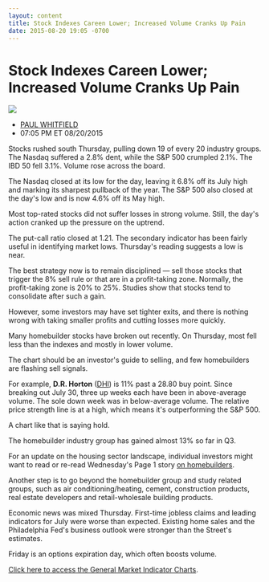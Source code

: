```yaml
---
layout: content
title: Stock Indexes Careen Lower; Increased Volume Cranks Up Pain
date: 2015-08-20 19:05 -0700
---
```



Stock Indexes Careen Lower; Increased Volume Cranks Up Pain
============================================================


![](https://www.investors.com/wp-content/uploads/ibd-migrated-images/MPv_150821_635756819645909126.png)

* [PAUL WHITFIELD](https://www.investors.com/author/whitfieldp/ "Posts by PAUL WHITFIELD")
* 07:05 PM ET 08/20/2015




  

Stocks rushed south Thursday, pulling down 19 of every 20 industry groups. The Nasdaq suffered a 2.8% dent, while the S&P 500 crumpled 2.1%. The IBD 50 fell 3.1%. Volume rose across the board.

  

The Nasdaq closed at its low for the day, leaving it 6.8% off its July high and marking its sharpest pullback of the year. The S&P 500 also closed at the day's low and is now 4.6% off its May high.

  

Most top-rated stocks did not suffer losses in strong volume. Still, the day's action cranked up the pressure on the uptrend.

  

The put-call ratio closed at 1.21. The secondary indicator has been fairly useful in identifying market lows. Thursday's reading suggests a low is near.

  

The best strategy now is to remain disciplined — sell those stocks that trigger the 8% sell rule or that are in a profit-taking zone. Normally, the profit-taking zone is 20% to 25%. Studies show that stocks tend to consolidate after such a gain.

  

However, some investors may have set tighter exits, and there is nothing wrong with taking smaller profits and cutting losses more quickly.

  

Many homebuilder stocks have broken out recently. On Thursday, most fell less than the indexes and mostly in lower volume.

  

The chart should be an investor's guide to selling, and few homebuilders are flashing sell signals.

  

For example, **D.R. Horton** ([DHI](https://research.investors.com/quote.aspx?symbol=DHI)) is 11% past a 28.80 buy point. Since breaking out July 30, three up weeks each have been in above-average volume. The sole down week was in below-average volume. The relative price strength line is at a high, which means it's outperforming the S&P 500.

  

A chart like that is saying hold.

  

The homebuilder industry group has gained almost 13% so far in Q3.

  

For an update on the housing sector landscape, individual investors might want to read or re-read Wednesday's Page 1 story [on homebuilders](http://news.investors.com/economy/081815-767108-homebuilders-lead-housing-recovery-as-demand-outpaces-supply.htm).

  

Another step is to go beyond the homebuilder group and study related groups, such as air conditioning/heating, cement, construction products, real estate developers and retail-wholesale building products.

  

Economic news was mixed Thursday. First-time jobless claims and leading indicators for July were worse than expected. Existing home sales and the Philadelphia Fed's business outlook were stronger than the Street's estimates.

  

Friday is an options expiration day, which often boosts volume.

  

[Click here to access the General Market Indicator Charts](https://www.investors.com/pdf/GMI_082115.pdf).




